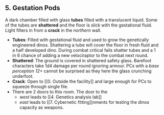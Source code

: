 ## 5. Gestation Pods

A dark chamber filled with glass **tubes** filled with a translucent liquid. Some of the tubes are **shattered** and the floor is slick with the gestational fluid. Light filters in from a **crack** in the *northern* wall.

- **Tubes**:  Filled with gestational fluid and used to grow the genetically engineered dinos. Shattering a tube will cover the floor in fresh fluid and a half developed dino. During combat critical fails shatter tubes and a 1 in 6 chance of adding a new velociraptor to the combat next round.
- **Shattered**: The ground is covered in shattered safety glass. Barefoot characters take 1d4 damage per round ignoring armour. PCs with a *base perception 12+* cannot be surprised as they here the glass crunching underfoot.
- **Crack**: Open to [[0. Outside the facility]] and large enough for PCs to squeeze through single file.
- There are 2 doors to this room. The door to the 
	- *west* leads to [[4. Genetics analysis lab]]
	- *east* leads to [[7. Cybernetic fitting]]nments for testing the dinos capacity as weapons.

